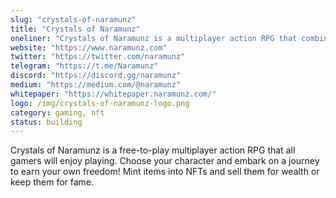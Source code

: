 ```yaml
---
slug: "crystals-of-naramunz"
title: "Crystals of Naramunz"
oneliner: "Crystals of Naramunz is a multiplayer action RPG that combines AAA gameplay and a legal and compliant economy model."
website: "https://www.naramunz.com"
twitter: "https://twitter.com/naramunz"
telegram: "https://t.me/Naramunz"
discord: "https://discord.gg/naramunz"
medium: "https://medium.com/@naramunz"
whitepaper: "https://whitepaper.naramunz.com/"
logo: /img/crystals-of-naramunz-logo.png
category: gaming, nft
status: building
---
```


Crystals of Naramunz is a free-to-play multiplayer action RPG that all gamers will enjoy playing. Choose your character and embark on a journey to earn your own freedom! Mint items into NFTs and sell them for wealth or keep them for fame.

